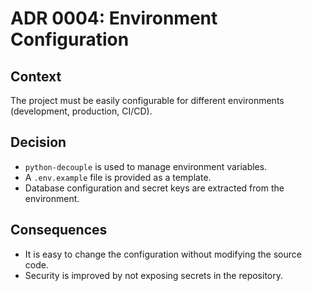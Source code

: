 # ADR 0004: Environment Configuration

## Context

The project must be easily configurable for different environments (development, production, CI/CD).

## Decision

- `python-decouple` is used to manage environment variables.
- A `.env.example` file is provided as a template.
- Database configuration and secret keys are extracted from the environment.

## Consequences

- It is easy to change the configuration without modifying the source code.
- Security is improved by not exposing secrets in the repository.

